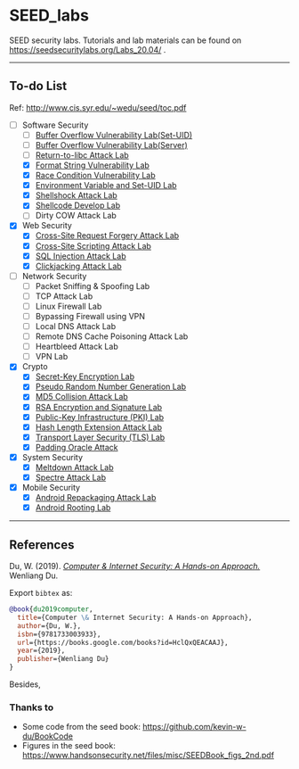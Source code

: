 # SEED_labs
SEED security labs. Tutorials and lab materials can be found on https://seedsecuritylabs.org/Labs_20.04/ .

---


## To-do List

Ref: http://www.cis.syr.edu/~wedu/seed/toc.pdf

- [ ] Software Security
    - [ ] [Buffer Overflow Vulnerability Lab(Set-UID)](./software)
    - [ ] [Buffer Overflow Vulnerability Lab(Server)](./software)
    - [ ] [Return-to-libc Attack Lab](./software)
    - [x] [Format String Vulnerability Lab](./software)
    - [x] [Race Condition Vulnerability Lab](./software)
    - [x] [Environment Variable and Set-UID Lab](./software)
    - [x] [Shellshock Attack Lab](./software)
    - [x] [Shellcode Develop Lab](./software)
    - [ ] Dirty COW Attack Lab
- [x] Web Security
    - [x] [Cross-Site Request Forgery Attack Lab](./web/CSRF)
    - [x] [Cross-Site Scripting Attack Lab](./web/XSS)
    - [x] [SQL Injection Attack Lab](./web/SQL-Injection)
    - [x] [Clickjacking Attack Lab](./web/Clickjacking)
- [ ] Network Security
    - [ ] Packet Sniffing & Spoofing Lab
    - [ ] TCP Attack Lab
    - [ ] Linux Firewall Lab
    - [ ] Bypassing Firewall using VPN
    - [ ] Local DNS Attack Lab
    - [ ] Remote DNS Cache Poisoning Attack Lab
    - [ ] Heartbleed Attack Lab
    - [ ] VPN Lab
- [x] Crypto
    - [x]  [Secret-Key Encryption Lab](./cryptography/Secret-Key-Encryption)
    - [x]  [Pseudo Random Number Generation Lab](./cryptography/Pseudo-Random-Number-Generation)
    - [x]  [MD5 Collision Attack Lab](./cryptography/MD5-Collision)
    - [x]  [RSA Encryption and Signature Lab](./cryptography/RSA)
    - [x]  [Public-Key Infrastructure (PKI) Lab](./cryptography/Public-Key-Infrastructure)
    - [x]  [Hash Length Extension Attack Lab](./cryptography/Hash-Length-Extension)
    - [x]  [Transport Layer Security (TLS) Lab](./cryptography/TLS)
    - [x]  [Padding Oracle Attack](./cryptography/Padding-Oracle/)
- [x] System Security
    - [x] [Meltdown Attack Lab](./hardware-system/Meltdown)
    - [x] [Spectre Attack Lab](./hardware-system/Spectre)
- [x] Mobile Security
    - [x] [Android Repackaging Attack Lab](./mobile/Android-Repackaging)
    - [x] [Android Rooting Lab](./mobile/Android-Rooting)

---

## References

Du, W. (2019). [*Computer & Internet Security: A Hands-on Approach.*](https://www.handsonsecurity.net/) Wenliang Du.

Export `bibtex` as:

```bibtex
@book{du2019computer,
  title={Computer \& Internet Security: A Hands-on Approach},
  author={Du, W.},
  isbn={9781733003933},
  url={https://books.google.com/books?id=HclQxQEACAAJ},
  year={2019},
  publisher={Wenliang Du}
}
```

Besides,

### Thanks to

- Some code from the seed book: https://github.com/kevin-w-du/BookCode
- Figures in the seed book: https://www.handsonsecurity.net/files/misc/SEEDBook_figs_2nd.pdf 

